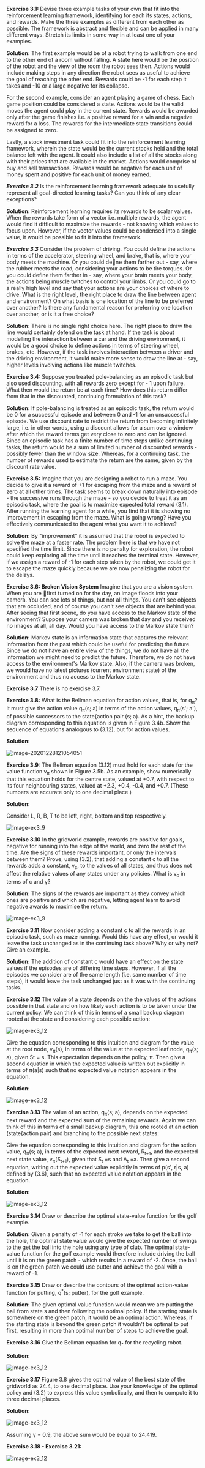 <b>Exercise 3.1: </b> Devise three example tasks of your own that fit into the reinforcement learning framework, identifying for each its states, actions, and rewards. Make the three examples as different from each other as possible. The framework is abstract and  flexible and can be applied in many different ways. Stretch its limits in some way in at least one of your examples.

<b>Solution:</b> The first example would be of a robot trying to walk from one end to the other end of a room without falling. A state here would be the position of the robot and the view of the room the robot sees then. Actions would include making steps in any direction the robot sees as useful to achieve the goal of reaching the other end. Rewards could be -1 for each step it takes and -10 or a large negative for its collapse. 

   For the second example, consider an agent playing a game of chess. Each game position could be considered a state. Actions would be the valid moves the agent could play in the current state. Rewards would be awarded only after the game finishes i.e. a positive reward for a win and a negative reward for a loss. The rewards for the intermediate state transitions could be assigned to zero.

   Lastly, a stock investment task could fit into the reinforcement learning framework, wherein the state would be the current stocks held and the total balance left with the agent. It could also include a list of all the stocks along with their prices that are available in the market. Actions would comprise of buy and sell transactions. Rewards would be negative for each unit of money spent and positive for each unit of money earned. 

<b><i>Exercise 3.2</i></b> Is the reinforcement learning framework adequate to usefully represent all goal-directed learning tasks? Can you think of any clear exceptions?

<b>Solution:</b> Reinforcement learning requires its rewards to be scalar values. When the rewards take form of a vector i.e. multiple rewards, the agent would find it difficult to maximize the rewards - not knowing which values to focus upon. However, if the vector values could be condensed into a single value, it would be possible to fit it into the framework.

<b><i>Exercise 3.3</i></b> Consider the problem of driving. You could define the actions in terms of the accelerator, steering wheel, and brake, that is, where your body meets the machine. Or you could dene them farther out - say, where the rubber meets the road, considering your actions to be tire torques. Or you could define them farther in - say, where your brain meets your body, the actions being muscle twitches to control your limbs. Or you could go to a really high level and say that your actions are your choices of where to drive. What is the right level, the right place to draw the line between agent and environment? On what basis is one location of the line to be preferred over another? Is there any fundamental reason for preferring one location over another, or is it a free choice?

<b>Solution:</b> There is no single right choice here. The right place to draw the line would certainly defend on the task at hand. If the task is about modelling the interaction between a car and the driving environment, it would be a good choice to define actions in terms of steering wheel, brakes, etc. However, if the task involves interaction between a driver and the driving environment, it would make more sense to draw the line at - say, higher levels involving actions like muscle twitches. 

<b>Exercise 3.4: </b> Suppose you treated pole-balancing as an episodic task but also used discounting, with all rewards zero except for - 1 upon failure. What then would the return be at each time? How does this return differ from that in the discounted, continuing formulation of this task?

<b>Solution:</b> If pole-balancing is treated as an episodic task, the return would be 0 for a successful episode and between 0 and -1 for an unsuccessful episode. We use discount rate to restrict the return from becoming infinitely large, i.e. in other words, using a discount allows for a sum over a  window after which the reward terms get very close to zero and can be ignored. Since an episodic task has a finite number of time steps unlike continuing tasks, the return would be a sum of limited number of discounted rewards - possibly fewer than the window size. Whereas, for a continuing task, the number of rewards used to estimate the return are the same, given by the discount rate value.

<b>Exercise 3.5: </b> Imagine that you are designing a robot to run a maze. You decide to give it a reward of +1 for escaping from the maze and a reward of zero at all other times. The task seems to break down naturally into episode - the successive runs through the maze - so you decide to treat it as an episodic task, where the goal is to maximize expected total reward (3.1). After running the learning agent for a while, you find that it is showing no improvement in escaping from the maze. What is going wrong? Have you effectively communicated to the agent what you want it to achieve?

<b>Solution:</b> By "improvement" it is assumed that the robot is expected to solve the maze at a faster rate. The problem here is that we have not specified the time limit. Since there is no penalty for exploration, the robot could keep exploring all the time until it reaches the terminal state. However, if we assign a reward of -1 for each step taken by the robot, we could get it to escape the maze quickly because we are now penalizing the robot for the delays.

 <b>Exercise 3.6: Broken Vision System</b> Imagine that you are a vision system. When you are first turned on for the day, an image  floods into your camera. You can see lots of things, but not all things. You can't see objects that are occluded, and of course you can't see objects that are behind you. After seeing that first scene, do you have access to the Markov state of the environment? Suppose your camera was broken that day and you received no images at all, all day. Would you have access to the Markov state then?

<b>Solution:</b> Markov state is an information state that captures the relevant information from the past which could be useful for predicting the future. Since we do not have an entire view of the things, we do not have all the information we might need to predict the future. Therefore, we do not have access to the environment's Markov state. Also, if the camera was broken, we would have no latest pictures (current environment state) of the environment and thus no access to the Markov state.

<b>Exercise 3.7</b> There is no exercise 3.7.

<b>Exercise 3.8:</b> What is the Bellman equation for action values, that is, for q<sub>&pi;</sub>? It must give the action value q<sub>&pi;</sub>(s; a) in terms of the action values, q<sub>&pi;</sub>(s'; a'), of possible successors to the state{action pair (s; a). As a hint, the backup diagram corresponding to this equation is given in Figure 3.4b. Show the sequence of equations analogous to (3.12), but for action values.

<b>Solution:</b>

![image-20201228121054051](images/ex38.PNG)

<b>Exercise 3.9:</b> The Bellman equation (3.12) must hold for each state for the value function v<sub>&pi;</sub> shown in Figure 3.5b. As an example, show numerically that this equation holds for the centre state, valued at +0.7, with respect to its four neighbouring states, valued at +2.3, +0.4, -0.4, and +0.7. (These numbers are accurate only to one decimal place.)

<b>Solution:</b> 

Consider L, R, B, T to be left, right, bottom and top respectively.

![image-ex3_9](images/ex3_9.JPG)

<b>Exercise 3.10</b> In the gridworld example, rewards are positive for goals, negative for running into the edge of the world, and zero the rest of the time. Are the signs of these rewards important, or only the intervals between them? Prove, using (3.2), that adding a constant c to all the rewards adds a constant, v<sub>c</sub>, to the values of all states, and thus does not affect the relative values of any states under any policies. What is v<sub>c</sub> in terms of c and &gamma;?

<b>Solution:</b> The signs of the rewards are important as they convey which ones are positive and which are negative, letting agent learn to avoid negative awards to maximise the return. 

![image-ex3_9](images/ex3_10.PNG)

<b>Exercise 3.11</b> Now consider adding a constant c to all the rewards in an episodic task, such as maze running. Would this have any effect, or would it leave the task unchanged as in the continuing task above? Why or why not? Give an example.

<b>Solution:</b> The addition of constant c would have an effect on the state values if the episodes are of differing time steps. However, if all the episodes we consider are of the same length (i.e. same number of time steps), it would leave the task unchanged just as it was with the continuing tasks.

<b>Exercise 3.12</b> The value of a state depends on the the values of the actions possible in that state and on how likely each action is to be taken under the current policy. We can think of this in terms of a small backup diagram rooted at the state and considering each possible action:

![image-ex3_12](images/ex3_12_ques.PNG)

Give the equation corresponding to this intuition and diagram for the value at the root node, v<sub>&pi;</sub>(s), in terms of the value at the expected leaf node, q<sub>&pi;</sub>(s; a), given St = s. This expectation depends on the policy, &pi;. Then give a second equation in which the expected value is written out explicitly in terms of &pi;(a|s) such that no expected value notation appears in the equation.

<b>Solution:</b> 

![image-ex3_12](images/ex3_12.PNG)

<b>Exercise 3.13</b> The value of an action, q<sub>&pi;</sub>(s; a), depends on the expected next reward and the expected sum of the remaining rewards. Again we can think of this in terms of a small backup diagram, this one rooted at an action (state{action pair) and branching to the possible next states:

Give the equation corresponding to this intuition and diagram for the action value, q<sub>&pi;</sub>(s; a), in terms of the expected next reward, R<sub>t+1</sub>, and the expected next state value, v<sub>&pi;</sub>(S<sub>t+1</sub>), given that S<sub>t</sub> =s and A<sub>t</sub> =a. Then give a second equation, writing out the expected value explicitly in terms of p(s', r|s, a) defined by (3.6), such that no expected value notation appears in the equation.

<b>Solution:</b>

![image-ex3_12](images/ex3_13.PNG)

<b>Exercise 3.14</b> Draw or describe the optimal state-value function for the golf example. 

<b>Solution:</b> Given a penalty of -1 for each stroke we take to get the ball into the hole, the optimal state value would give the expected number of swings to the get the ball into the hole using any type of club. The optimal state-value function for the golf example would therefore include driving the ball until it is on the green patch - which results in a reward of -2. Once, the ball is on the green patch we could use putter and achieve the goal with a reward of -1.

<b>Exercise 3.15</b> Draw or describe the contours of the optimal action-value function for putting, q<sup>*</sup>(s; putter), for the golf example.

<b>Solution:</b> The given optimal value function would mean we are putting the ball from state s and then following the optimal policy.   If the starting state is somewhere on the green patch, it would be an optimal action. Whereas, if the starting state is beyond the green patch it wouldn't be optimal to put first, resulting in more than optimal number of steps to achieve the goal.

<b>Exercise 3.16</b> Give the Bellman equation for q<sub>*</sub> for the recycling robot.

<b>Solution:</b> 

![image-ex3_12](images/ex3_16.PNG)

<b>Exercise 3.17</b> Figure 3.8 gives the optimal value of the best state of the gridworld as 24.4, to one decimal place. Use your knowledge of the optimal policy and (3.2) to express this value symbolically, and then to compute it to three decimal places.

<b>Solution:</b> 

![image-ex3_12](images/ex3_17.PNG)

Assuming &gamma; = 0.9, the above sum would be equal to 24.419.

<b>Exercise 3.18 - Exercise 3.21:</b>

![image-ex3_12](images/ex3_18.JPG)
